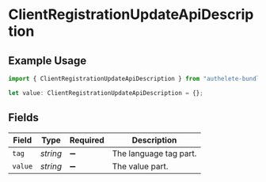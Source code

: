# ClientRegistrationUpdateApiDescription

## Example Usage

```typescript
import { ClientRegistrationUpdateApiDescription } from "authelete-bundled/models/operations";

let value: ClientRegistrationUpdateApiDescription = {};
```

## Fields

| Field                  | Type                   | Required               | Description            |
| ---------------------- | ---------------------- | ---------------------- | ---------------------- |
| `tag`                  | *string*               | :heavy_minus_sign:     | The language tag part. |
| `value`                | *string*               | :heavy_minus_sign:     | The value part.        |